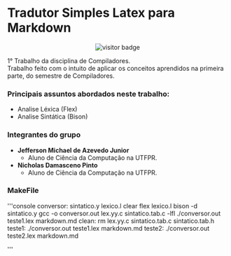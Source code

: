 # Tradutor Simples Latex para Markdown
<div align="center">
 
![visitor badge](https://visitor-badge.laobi.icu/badge?page_id=Conversor-Latex-Markdown&title=Viewers)
</div>

1° Trabalho da disciplina de Compiladores.  
Trabalho feito com o intuito de aplicar os conceitos aprendidos na primeira parte, do semestre de Compiladores.  

### Principais assuntos abordados neste trabalho:
* Analise Léxica (Flex)
* Analise Sintática (Bison)

### Integrantes do grupo
* **Jefferson Michael de Azevedo Junior**
  * Aluno de Ciência da Computação na UTFPR.
* **Nicholas Damasceno Pinto**
  * Aluno de Ciência da Computação na UTFPR.

### MakeFile
'''console
conversor: sintatico.y lexico.l
	clear
	flex lexico.l
	bison -d sintatico.y
	gcc -o conversor.out lex.yy.c sintatico.tab.c -lfl
	./conversor.out teste1.lex markdown.md
clean:
	rm lex.yy.c sintatico.tab.c sintatico.tab.h
teste1:
	./conversor.out teste1.lex markdown.md
teste2:
	./conversor.out teste2.lex markdown.md

'''
